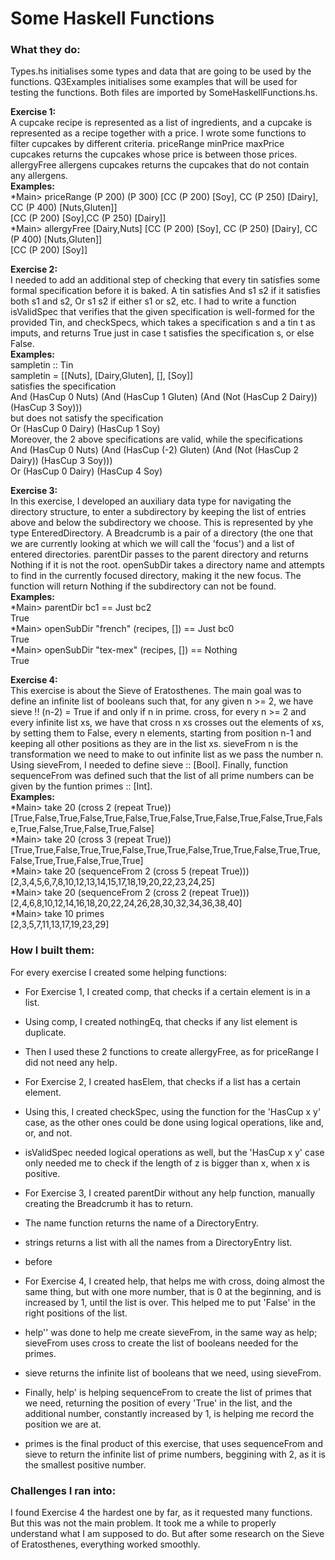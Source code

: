 # Some Haskell Functions

### What they do:

Types.hs initialises some types and data that are going to be used by the functions.
Q3Examples initialises some examples that will be used for testing the functions.
Both files are imported by SomeHaskellFunctions.hs.

**Exercise 1:**<br />
A cupcake recipe is represented as a list of ingredients, and a cupcake is represented as a recipe together with a price. I wrote some functions to filter cupcakes by different criteria. priceRange minPrice maxPrice cupcakes returns the cupcakes whose price is between those prices. allergyFree allergens cupcakes returns the cupcakes that do not contain any allergens.<br />
**Examples:**<br />
*Main> priceRange (P 200) (P 300) [CC (P 200) [Soy], CC (P 250) [Dairy], CC (P 400) [Nuts,Gluten]]<br />
[CC (P 200) [Soy],CC (P 250) [Dairy]]<br />
*Main> allergyFree [Dairy,Nuts] [CC (P 200) [Soy], CC (P 250) [Dairy], CC (P 400) [Nuts,Gluten]]<br />
[CC (P 200) [Soy]] 

**Exercise 2:**<br />
I needed to add an additional step of checking that every tin satisfies some formal specification before it is baked. A tin satisfies And s1 s2 if it satisfies both s1 and s2, Or s1 s2 if either s1 or s2, etc. I had to write a function isValidSpec that verifies that the given specification is well-formed for the provided Tin, and checkSpecs, which takes a specification s and a tin t as imputs, and returns True just in case t satisfies the specification s, or else False.<br />
**Examples:**<br />
sampletin :: Tin<br />
sampletin = [[Nuts], [Dairy,Gluten], [], [Soy]]<br />
satisfies the specification<br />
And (HasCup 0 Nuts) (And (HasCup 1 Gluten) (And (Not (HasCup 2 Dairy)) (HasCup 3 Soy)))<br />
but does not satisfy the specification<br />
Or (HasCup 0 Dairy) (HasCup 1 Soy)<br />
Moreover, the 2 above specifications are valid, while the specifications<br />
And (HasCup 0 Nuts) (And (HasCup (-2) Gluten) (And (Not (HasCup 2 Dairy)) (HasCup 3 Soy)))<br />
Or (HasCup 0 Dairy) (HasCup 4 Soy) 

**Exercise 3:**<br />
In this exercise, I developed an auxiliary data type for navigating the directory structure, to enter a subdirectory by keeping the list of entries above and below the subdirectory we choose. This is represented by yhe type EnteredDirectory. A Breadcrumb is a pair of a directory (the one that we are currently looking at which we will call the 'focus') and a list of entered directories. parentDir passes to the parent directory and returns Nothing if it is not the root. openSubDir takes a directory name and attempts to find in the currently focused directory, making it the new focus. The function will return Nothing if the subdirectory can not be found.<br />
**Examples:**<br />
*Main> parentDir bc1 == Just bc2<br />
True<br />
*Main> openSubDir "french" (recipes, []) == Just bc0<br />
True<br />
*Main> openSubDir "tex-mex" (recipes, []) == Nothing<br />
True

**Exercise 4:**<br />
This exercise is about the Sieve of Eratosthenes. The main goal was to define an infinite list of booleans such that, for any given n >= 2, we have sieve !! (n-2) = True if and only if n in prime. cross, for every n >= 2 and every infinite list xs, we have that cross n xs crosses out the elements of xs, by setting them to False, every n elements, starting from position n-1 and keeping all other positions as they are in the list xs. sieveFrom n is the transformation we need to make to out infinite list as we pass the number n. Using sieveFrom, I needed to define sieve :: [Bool]. Finally, function sequenceFrom was defined such that the list of all prime numbers can be given by the funtion primes :: [Int].<br />
**Examples:**<br />
*Main> take 20 (cross 2 (repeat True))<br />
[True,False,True,False,True,False,True,False,True,False,True,False,True,False,True,False,True,False,True,False]<br />
*Main> take 20 (cross 3 (repeat True))<br />
[True,True,False,True,True,False,True,True,False,True,True,False,True,True,False,True,True,False,True,True]<br />
*Main> take 20 (sequenceFrom 2 (cross 5 (repeat True)))<br />
[2,3,4,5,6,7,8,10,12,13,14,15,17,18,19,20,22,23,24,25]<br />
*Main> take 20 (sequenceFrom 2 (cross 2 (repeat True)))<br />
[2,4,6,8,10,12,14,16,18,20,22,24,26,28,30,32,34,36,38,40]<br />
*Main> take 10 primes<br />
[2,3,5,7,11,13,17,19,23,29]

### How I built them:

For every exercise I created some helping functions:
- For Exercise 1, I created comp, that checks if a certain element is in a list.
- Using comp, I created nothingEq, that checks if any list element is duplicate.
- Then I used these 2 functions to create allergyFree, as for priceRange I did not need any help.
  
- For Exercise 2, I created hasElem, that checks if a list has a certain element.
- Using this, I created checkSpec, using the function for the 'HasCup x y' case, as the other ones could be done using logical operations, like and, or, and not.
- isValidSpec needed logical operations as well, but the 'HasCup x y' case only needed me to check if the length of z is bigger than x, when x is positive.
  
- For Exercise 3, I created parentDir without any help function, manually creating the Breadcrumb it has to return.
- The name function returns the name of a DirectoryEntry.
- strings returns a list with all the names from a DirectoryEntry list.
- before
  
- For Exercise 4, I created help, that helps me with cross, doing almost the same thing, but with one more number, that is 0 at the beginning, and is increased by 1, until the list is over. This helped me to put 'False' in the right positions of the list.
- help'' was done to help me create sieveFrom, in the same way as help; sieveFrom uses cross to create the list of booleans needed for the primes.
- sieve returns the infinite list of booleans that we need, using sieveFrom.
- Finally, help' is helping sequenceFrom to create the list of primes that we need, returning the position of every 'True' in the list, and the additional number, constantly increased by 1, is helping me record the position we are at.
- primes is the final product of this exercise, that uses sequenceFrom and sieve to return the infinite list of prime numbers, beggining with 2, as it is the smallest positive number.

### Challenges I ran into:

I found Exercise 4 the hardest one by far, as it requested many functions. But this was not the main problem. It took me a while to properly understand what I am supposed to do. But after some research on the Sieve of Eratosthenes, everything worked smoothly.
